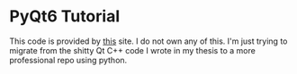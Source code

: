 # PyQt6 Tutorial

This code is provided by [this](https://www.pythonguis.com/) site. I do not own any of this. I'm just trying to migrate from the shitty Qt C++ code I wrote in my thesis to a more professional repo using python.
